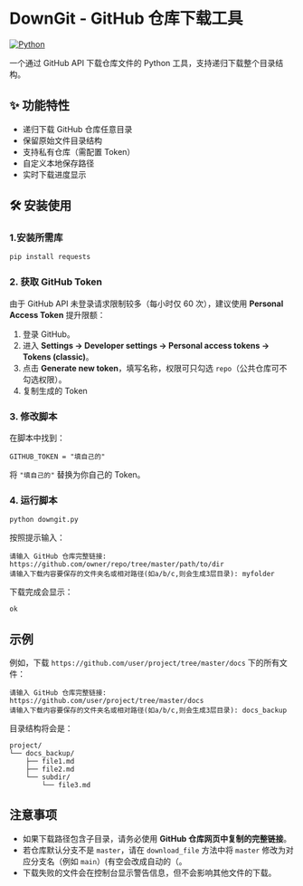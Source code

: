# DownGit - GitHub 仓库下载工具

[![Python](https://img.shields.io/badge/Python-3.6+-blue.svg)](https://python.org)

一个通过 GitHub API 下载仓库文件的 Python 工具，支持递归下载整个目录结构。

## ✨ 功能特性

- 递归下载 GitHub 仓库任意目录
- 保留原始文件目录结构
- 支持私有仓库（需配置 Token）
- 自定义本地保存路径
- 实时下载进度显示

## 🛠 安装使用

### 1.安装所需库
```bash
pip install requests
```

### 2. 获取 GitHub Token

由于 GitHub API 未登录请求限制较多（每小时仅 60 次），建议使用 **Personal Access Token** 提升限额：

1. 登录 GitHub。
2. 进入 **Settings → Developer settings → Personal access tokens → Tokens (classic)**。
3. 点击 **Generate new token**，填写名称，权限可只勾选 `repo`（公共仓库可不勾选权限）。
4. 复制生成的 Token

### 3. 修改脚本

在脚本中找到：

```
GITHUB_TOKEN = "填自己的"
```

将 `"填自己的"` 替换为你自己的 Token。

### 4. 运行脚本

```
python downgit.py
```

按照提示输入：

```
请输入 GitHub 仓库完整链接: https://github.com/owner/repo/tree/master/path/to/dir
请输入下载内容要保存的文件夹名或相对路径(如a/b/c,则会生成3层目录): myfolder
```

下载完成会显示：

```
ok
```

## 示例

例如，下载 `https://github.com/user/project/tree/master/docs` 下的所有文件：

```
请输入 GitHub 仓库完整链接: https://github.com/user/project/tree/master/docs
请输入下载内容要保存的文件夹名或相对路径(如a/b/c,则会生成3层目录): docs_backup
```

目录结构将会是：

```
project/
└── docs_backup/
    ├── file1.md
    ├── file2.md
    └── subdir/
        └── file3.md
```

## 注意事项

- 如果下载路径包含子目录，请务必使用 **GitHub 仓库网页中复制的完整链接**。
- 若仓库默认分支不是 `master`，请在 `download_file` 方法中将 `master` 修改为对应分支名（例如 `main`）(有空会改成自动的（。
- 下载失败的文件会在控制台显示警告信息，但不会影响其他文件的下载。

